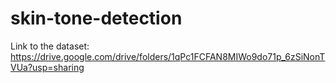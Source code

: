 # skin-tone-detection

Link to the dataset: https://drive.google.com/drive/folders/1qPc1FCFAN8MIWo9do71p_6zSiNonTVUa?usp=sharing
